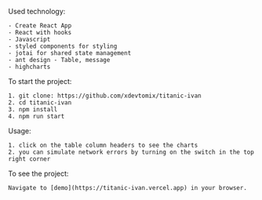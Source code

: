 Used technology:

    - Create React App
    - React with hooks
    - Javascript
    - styled components for styling
    - jotai for shared state management
    - ant design - Table, message
    - highcharts

To start the project:

    1. git clone: https://github.com/xdevtomix/titanic-ivan
    2. cd titanic-ivan
    3. npm install
    4. npm run start

Usage:

    1. click on the table column headers to see the charts
    2. you can simulate network errors by turning on the switch in the top right corner

To see the project:

    Navigate to [demo](https://titanic-ivan.vercel.app) in your browser.